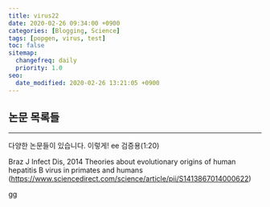 ```yaml
---
title: virus22
date: 2020-02-26 09:34:00 +0900
categories: [Blogging, Science]
tags: [popgen, virus, test]
toc: false
sitemap:
  changefreq: daily
  priority: 1.0
seo:
  date_modified: 2020-02-26 13:21:05 +0900
---
```


## 논문 목록들

***

다양한 논문들이 있습니다. 이렇게!
ee
검증용(1:20)

Braz J Infect Dis, 2014
Theories about evolutionary origins of human hepatitis B virus in primates and humans
(<https://www.sciencedirect.com/science/article/pii/S1413867014000622>)

gg